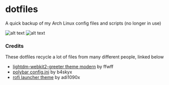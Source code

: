 # dotfiles
A quick backup of my Arch Linux config files and scripts (no longer in use)

![alt text](https://i.imgur.com/UmzhPRL.jpg)
![alt text](https://i.imgur.com/egoIPr6.png)

### Credits
These dotfiles recycle a lot of files from many different people, linked below
- [lightdm-webkit2-greeter theme modern](https://github.com/ffwff/modern) by ffwff
- [polybar config.ini](https://github.com/b4skyx/dotfiles/tree/master/.config/polybar) by b4skyx
- [rofi launcher theme](https://github.com/adi1090x/rofi) by adi1090x
